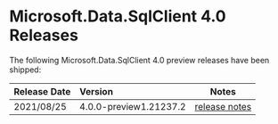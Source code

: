 # Microsoft.Data.SqlClient 4.0 Releases

The following Microsoft.Data.SqlClient 4.0 preview releases have been shipped:

| Release Date | Version | Notes |
| :-- | :-- | :--: |
| 2021/08/25 | 4.0.0-preview1.21237.2 | [release notes](4.0.0-preview1.md) |

